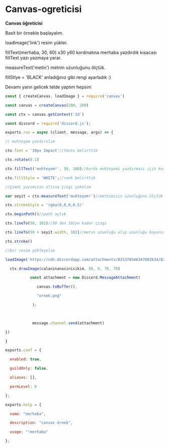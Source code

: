 # Canvas-ogreticisi
**Canvas öğreticisi**

Basit bir örnekle başlayalım.

loadImage('link') resim yükler.

fillText(merhaba, 30, 60) x30 y60 kordinatına merhaba yazdırdık kısacası fillText yazı yazmaya yarar.

measureText('metin') metnin uzunluğunu ölçtük.



fillStlye = 'BLACK' anladığınız gibi rengi ayarladık :)

Devamı yarın gelicek telde yaptım hepsini 
```js
const { createCanvas, loadImage } = require('canvas')

const canvas = createCanvas(200, 200)

const ctx = canvas.getContext('2d')

const discord = require('discord.js');

exports.run = async (client, message, args) => {

// muhteşem yazdıralım

ctx.font = '30px Impact'//fontu belirttik

ctx.rotate(0.1)

ctx.fillText('muhteşem!', 50, 100)//burda muhteşemi yazdırması için kordinatları belirttik photshop vs kullanarak dsha basit bir şekilde kordinst belirtebilirsiniz.

ctx.fillStyle = 'WHITE';//renk belirttik

//Şimdi yazımızın altına çizgi çekelim

var seyit = ctx.measureText('muhteşem!')//metnimizin uzunluğunu ölçtük

ctx.strokeStyle = 'rgba(0,0,0,0.5)'

ctx.beginPath()//path açtık

ctx.lineTo(50, 102)//50 den 102ye kadar çizgi 

ctx.lineTo(50 + seyit.width, 102)//metin uzunluğu alıp uzunluğu boyunca çizgi çektik 

ctx.stroke()

//bir resim yükleyelim

loadImage('https://cdn.discordapp.com/attachments/825378546347802634/827925630632460338/hand-painted-watercolor-background-with-sky-clouds-shape_24972-1095.jpg').then((calaninanasinisikim) => {//şu kısımda resim yazsakda olurdu çalan piçler var kusurbakmayın

  ctx.drawImage(calaninanasinisikim, 50, 0, 70, 70)

           const attachment = new Discord.MessageAttachment(

              canvas.toBuffer(),

              "ornek.png"

            );

            

            message.channel.send(attachment)

})

}

exports.conf = {

  enabled: true,

  guildOnly: false,

  aliases: [],

  permLevel: 0

};

exports.help = {

  name: "merhaba",

  description: "canvas örnek",

  usage: "!merhaba"

};
```

 
